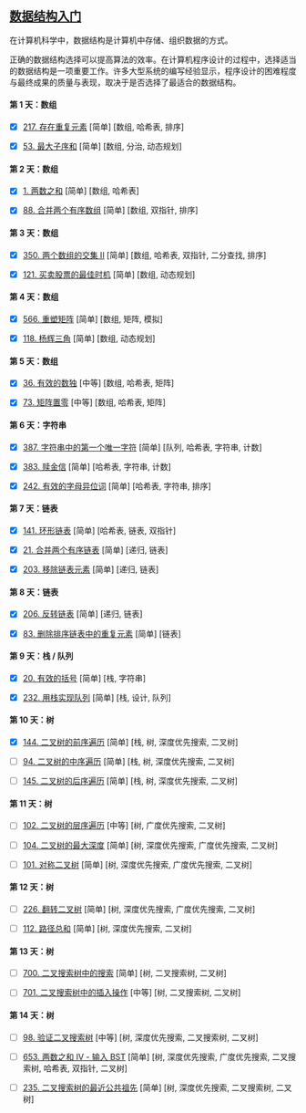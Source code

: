 [数据结构入门](https://leetcode-cn.com/study-plan/data-structures/)
-----

在计算机科学中，数据结构是计算机中存储、组织数据的方式。

正确的数据结构选择可以提高算法的效率。在计算机程序设计的过程中，选择适当的数据结构是一项重要工作。许多大型系统的编写经验显示，程序设计的困难程度与最终成果的质量与表现，取决于是否选择了最适合的数据结构。

#### 第 1 天：数组

- [x] [217. 存在重复元素](https://leetcode-cn.com/problems/contains-duplicate/) [简单] [数组, 哈希表, 排序]

- [x] [53. 最大子序和](https://leetcode-cn.com/problems/maximum-subarray/) [简单] [数组, 分治, 动态规划]


#### 第 2 天：数组

- [x] [1. 两数之和](https://leetcode-cn.com/problems/two-sum/) [简单] [数组, 哈希表]

- [x] [88. 合并两个有序数组](https://leetcode-cn.com/problems/merge-sorted-array/) [简单] [数组, 双指针, 排序]


#### 第 3 天：数组

- [x] [350. 两个数组的交集 II](https://leetcode-cn.com/problems/intersection-of-two-arrays-ii/) [简单] [数组, 哈希表, 双指针, 二分查找, 排序]

- [x] [121. 买卖股票的最佳时机](https://leetcode-cn.com/problems/best-time-to-buy-and-sell-stock/) [简单] [数组, 动态规划]


#### 第 4 天：数组

- [x] [566. 重塑矩阵](https://leetcode-cn.com/problems/reshape-the-matrix/) [简单] [数组, 矩阵, 模拟]

- [x] [118. 杨辉三角](https://leetcode-cn.com/problems/pascals-triangle/) [简单] [数组, 动态规划]


#### 第 5 天：数组

- [x] [36. 有效的数独](https://leetcode-cn.com/problems/valid-sudoku/) [中等] [数组, 哈希表, 矩阵]

- [x] [73. 矩阵置零](https://leetcode-cn.com/problems/set-matrix-zeroes/) [中等] [数组, 哈希表, 矩阵]


#### 第 6 天：字符串

- [x] [387. 字符串中的第一个唯一字符](https://leetcode-cn.com/problems/first-unique-character-in-a-string/) [简单] [队列, 哈希表, 字符串, 计数]

- [x] [383. 赎金信](https://leetcode-cn.com/problems/ransom-note/) [简单] [哈希表, 字符串, 计数]

- [x] [242. 有效的字母异位词](https://leetcode-cn.com/problems/valid-anagram/) [简单] [哈希表, 字符串, 排序]


#### 第 7 天：链表

- [x] [141. 环形链表](https://leetcode-cn.com/problems/linked-list-cycle/) [简单] [哈希表, 链表, 双指针]

- [x] [21. 合并两个有序链表](https://leetcode-cn.com/problems/merge-two-sorted-lists/) [简单] [递归, 链表]

- [x] [203. 移除链表元素](https://leetcode-cn.com/problems/remove-linked-list-elements/) [简单] [递归, 链表]


#### 第 8 天：链表

- [x] [206. 反转链表](https://leetcode-cn.com/problems/reverse-linked-list/) [简单] [递归, 链表]

- [x] [83. 删除排序链表中的重复元素](https://leetcode-cn.com/problems/remove-duplicates-from-sorted-list/) [简单] [链表]


#### 第 9 天：栈 / 队列

- [x] [20. 有效的括号](https://leetcode-cn.com/problems/valid-parentheses/) [简单] [栈, 字符串]

- [x] [232. 用栈实现队列](https://leetcode-cn.com/problems/implement-queue-using-stacks/) [简单] [栈, 设计, 队列]


#### 第 10 天：树

- [x] [144. 二叉树的前序遍历](https://leetcode-cn.com/problems/binary-tree-preorder-traversal/) [简单] [栈, 树, 深度优先搜索, 二叉树]

- [ ] [94. 二叉树的中序遍历](https://leetcode-cn.com/problems/binary-tree-inorder-traversal/) [简单] [栈, 树, 深度优先搜索, 二叉树]

- [ ] [145. 二叉树的后序遍历](https://leetcode-cn.com/problems/binary-tree-postorder-traversal/) [简单] [栈, 树, 深度优先搜索, 二叉树]


#### 第 11 天：树

- [ ] [102. 二叉树的层序遍历](https://leetcode-cn.com/problems/binary-tree-level-order-traversal/) [中等] [树, 广度优先搜索, 二叉树]

- [ ] [104. 二叉树的最大深度](https://leetcode-cn.com/problems/maximum-depth-of-binary-tree/) [简单] [树, 深度优先搜索, 广度优先搜索, 二叉树]

- [ ] [101. 对称二叉树](https://leetcode-cn.com/problems/symmetric-tree/) [简单] [树, 深度优先搜索, 广度优先搜索, 二叉树]


#### 第 12 天：树

- [ ] [226. 翻转二叉树](https://leetcode-cn.com/problems/invert-binary-tree/) [简单] [树, 深度优先搜索, 广度优先搜索, 二叉树]

- [ ] [112. 路径总和](https://leetcode-cn.com/problems/path-sum/) [简单] [树, 深度优先搜索, 二叉树]


#### 第 13 天：树

- [ ] [700. 二叉搜索树中的搜索](https://leetcode-cn.com/problems/search-in-a-binary-search-tree/) [简单] [树, 二叉搜索树, 二叉树]

- [ ] [701. 二叉搜索树中的插入操作](https://leetcode-cn.com/problems/insert-into-a-binary-search-tree/) [中等] [树, 二叉搜索树, 二叉树]


#### 第 14 天：树

- [ ] [98. 验证二叉搜索树](https://leetcode-cn.com/problems/validate-binary-search-tree/) [中等] [树, 深度优先搜索, 二叉搜索树, 二叉树]

- [ ] [653. 两数之和 IV - 输入 BST](https://leetcode-cn.com/problems/two-sum-iv-input-is-a-bst/) [简单] [树, 深度优先搜索, 广度优先搜索, 二叉搜索树, 哈希表, 双指针, 二叉树]

- [ ] [235. 二叉搜索树的最近公共祖先](https://leetcode-cn.com/problems/lowest-common-ancestor-of-a-binary-search-tree/) [简单] [树, 深度优先搜索, 二叉搜索树, 二叉树]

